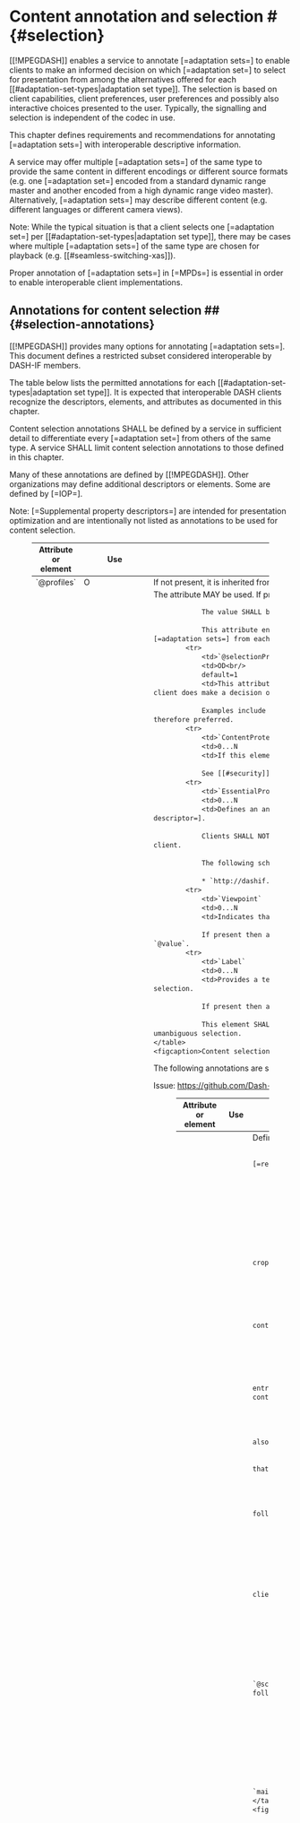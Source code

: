 # Content annotation and selection # {#selection}

[[!MPEGDASH]] enables a service to annotate [=adaptation sets=] to enable clients to make an informed decision on which [=adaptation set=] to select for presentation from among the alternatives offered for each [[#adaptation-set-types|adaptation set type]]. The selection is based on client capabilities, client preferences, user preferences and possibly also interactive choices presented to the user. Typically, the signalling and selection is independent of the codec in use.

This chapter defines requirements and recommendations for annotating [=adaptation sets=] with interoperable descriptive information.

A service may offer multiple [=adaptation sets=] of the same type to provide the same content in different encodings or different source formats (e.g. one [=adaptation set=] encoded from a standard dynamic range master and another encoded from a high dynamic range video master). Alternatively, [=adaptation sets=] may describe different content (e.g. different languages or different camera views).

Note: While the typical situation is that a client selects one [=adaptation set=] per [[#adaptation-set-types|adaptation set type]], there may be cases where multiple [=adaptation sets=] of the same type are chosen for playback (e.g. [[#seamless-switching-xas]]).

Proper annotation of [=adaptation sets=] in [=MPDs=] is essential in order to enable interoperable client implementations.

## Annotations for content selection ## {#selection-annotations}

[[!MPEGDASH]] provides many options for annotating [=adaptation sets=]. This document defines a restricted subset considered interoperable by DASH-IF members.

The table below lists the permitted annotations for each [[#adaptation-set-types|adaptation set type]]. It is expected that interoperable DASH clients recognize the descriptors, elements, and attributes as documented in this chapter.

Content selection annotations SHALL be defined by a service in sufficient detail to differentiate every [=adaptation set=] from others of the same type. A service SHALL limit content selection annotations to those defined in this chapter.

Many of these annotations are defined by [[!MPEGDASH]]. Other organizations may define additional descriptors or elements. Some are defined by [=IOP=].

Note: [=Supplemental property descriptors=] are intended for presentation optimization and are intentionally not listed as annotations to be used for content selection.

<figure>
	<table class="data">
		<thead>
			<tr>
				<th>Attribute or element
				<th>Use
				<th>Usage requirements
		<tbody>
			<tr>
				<td>`@profiles`
				<td>O
				<td>If not present, it is inherited from the [=MPD=] or [=period=]. This may be used for example to signal extensions for new media profiles in the MPD.
			<tr>
				<td>`@group`
				<td>OD<br/>
				default=unique (see [[!MPEGDASH]])
				<td>The attribute MAY be used. If present, it SHALL be greater than 0.

				The value SHALL be different for different [=adaptation set=] types and MAY be different for [=adaptation sets=] of the same type.

				This attribute enables a service to define logical groupings of [=adaptation sets=]. A client SHALL select either zero or one [=adaptation sets=] from each group.
			<tr>
				<td>`@selectionPriority`
				<td>OD<br/>
				default=1
				<td>This attribute SHOULD be used to expresses the preferences of the service on selecting [=adaptation sets=] for which the DASH client does make a decision otherwise.

				Examples include two video codecs providing the same content, but one of the two provides higher compression efficiency and is therefore preferred.
			<tr>
				<td>`ContentProtection`
				<td>0...N
				<td>If this element is present, then the content is protected. If not present, no content protection is applied.

				See [[#security]]
			<tr>
				<td>`EssentialProperty`
				<td>0...N
				<td>Defines an annotation that is considered essential for processing the [=adaptation set=]. See also [=essential property descriptor=].

				Clients SHALL NOT select [=adaptation sets=] that are annotated with any instances of this element that are not understood by the client.

				The following schemes are expected to be recognized by a client independent of the [=adaptation set=] type:

				* `http://dashif.org/guidelines/trickmode` (see [[#trickmode]])
			<tr>
				<td>`Viewpoint`
				<td>0...N
				<td>Indicates that [=adaptation set=] differentiates by a different viewpoint or combination of viewpoints.

				If present then all [=adaptation sets=] of the same type SHALL carry this descriptor with the same `@schemeIdUri` and different `@value`.
			<tr>
				<td>`Label`
				<td>0...N
				<td>Provides a textual description of the content. This element SHOULD be used if content author expects a client to support a UI for selection.

				If present then all [=adaptation sets=] of the same type SHALL carry this element with different values.

				This element SHALL NOT be used as the sole differentiating element, as scenarios with no user interaction must still lead to umanbiguous selection.
	</table>
	<figcaption>Content selection annotations for any [=adaptation set=] type.</figcaption>
</figure>

The following annotations are specific to an [=adaptation set=] type.

Issue: https://github.com/Dash-Industry-Forum/DASH-IF-IOP/issues/274

<figure>
	<table class="data">
		<thead>
			<tr>
				<th>Attribute or element
				<th>Use
				<th>Usage requirements specific to [=video adaptation sets=]
		<tbody>
			<tr>
				<td>`@codecs`
				<td>1...N
				<td>Defines the codec that is necessary to present one or more [=representations=] in an [=adaptation set=].

				This attribute can be present on either the [=adaptation set=] level (as a single value) or the [=representation=] level (in which case multiple values might be present).

				See [[#codecs]] for a description of interoperable codecs.
			<tr>
				<td>`@par`
				<td>M
				<td>The display aspect ratio at which content is intended to be displayed.
			<tr>
				<td>`@maxWidth`
				<td>O
				<td>This attribute should be present to express the maximum width in samples after decoder sample cropping of any [=representation=] contained in the [=adaptation set=].

				The value should be the maximum horizontal sample count of any SPS in the contained bitstream.
			<tr>
				<td>`@maxHeight`
				<td>O
				<td>This attribute should be present to express the maximum height in pixel of any [=representation=] contained in the [=adaptation set=].

				The value should be the maximum horizontal sample count of any SPS in the contained bitstream.
			<tr>
				<td>`@maxFrameRate`
				<td>O
				<td>This attribute should be present to express the maximum frame rate, i.e. the maximum value of any entry in the decoder configuration record of the signaled frame rate, if constant frame rate is provided. contained in the [=adaptation set=].
			<tr>
				<td>`EssentialProperty`
				<td>0...N
				<td>Defines an annotation that is considered essential for processing the [=adaptation set=]. See also [=essential property descriptor=].

				Clients SHALL NOT select [=adaptation sets=] that are annotated with any instances of this element that are not understood by the client.

				The following schemes are expected to be recognized by a client for [=video adaptation sets=]:

				* `urn:mpeg:mpegB:cicp:<Parameter>` as defined in [[!iso23001-8]] and `<Parameter>` being one of the following: `ColourPrimaries`, `TransferCharacteristics`, or `MatrixCoefficients`
			<tr>
				<td>`Accessibility`
				<td>0...N
				<td>Defines the type of accessibility-relevant content present in the [=adaptation set=].

				The set of descriptors SHALL be restricted to the following:

				* The "Role" scheme as defined by [[!MPEGDASH]], with `@schemeIdUri="urn:mpeg:dash:role:2011"`. A client is expected to recognize the following values when this scheme is used in the `Accessibility` descriptor:
					* `sign`
					* `caption`
				* The CEA-608 scheme with `@schemeIdUri="urn:scte:dash:cc:cea-608:2015"` (see [[#codecs-cea608]])
			<tr>
				<td>`Role`
				<td>0...N
				<td>Defines the role of the content in the [=adaptation set=].

				The set of descriptors SHALL be restricted to the "Role" scheme as defined by [[!MPEGDASH]] with `@schemeIdUri="urn:mpeg:dash:role:2011"` MAY be used for differentiation. A client is expected to recognize the following values when this scheme is used in the `Role` descriptor:

				* `caption`
				* `subtitle`
				* `main`
				* `alternate`
				* `supplementary`
				* `sign`
				* `emergency`

				Clients SHALL consider there to be an implicit Role descriptor with the "Role" scheme and the value `main` if no explicitly defined Role descriptor with the "Role" scheme is present.
	</table>
	<figcaption>Annotations for [=video adaptation sets=].</figcaption>
</figure>

<figure>
	<table class="data">
		<thead>
			<tr>
				<th>Attribute or element
				<th>Use
				<th>Usage requirements specific to [=audio adaptation sets=]
		<tbody>
			<tr>
				<td>`@codecs`
				<td>1...N
				<td>Defines the codec that is necessary to present one or more [=representations=] in an [=adaptation set=].

				This attribute can be present on either the [=adaptation set=] level (as a single value) or the [=representation=] level (in which case multiple values might be present).

				See [[#codecs]] for a description of interoperable codecs.
			<tr>
				<td>`@lang`
				<td>M
				<td>The language of the audio stream.
			<tr>
				<td>`@audioSamplingRate`
				<td>M
				<td>The audio sampling rate.
			<tr>
				<td>`AudioChannelConfiguration`
				<td>1...N
				<td>specifies information about the audio channel configuration.  The following schemes are expected to be recognized by a client:

				* `urn:mpeg:dash:23003:3:audio_channel_configuration:2011` as defined in [[!MPEGDASH]].
				* `urn:mpeg:mpegB:cicp:ChannelConfiguration` as defined in [[!iso23001-8]].
				* `tag:dolby.com,2014:dash:audio_channel_configuration:2011` as defined [in the DASH-IF identifier registry](https://dashif.org/identifiers/audio_source_metadata/)
			<tr>
				<td>`EssentialProperty`
				<td>0...N
				<td>Defines an annotation that is considered essential for processing the [=adaptation set=]. See also [=essential property descriptor=].

				Clients SHALL NOT select [=adaptation sets=] that are annotated with any instances of this element that are not understood by the client.

				The following schemes are expected to be recognized by a client for audio [=adaptation sets=]:

				* `urn:mpeg:dash:audio-receiver-mix:2014` as defined in [[!MPEGDASH]]
			<tr>
				<td>`Accessibility`
				<td>0...N
				<td>Defines the type of accessibility-relevant content present in the [=adaptation set=].

				The set of descriptors SHALL be restricted to the "Role" scheme as defined by [[!MPEGDASH]], with `@schemeIdUri="urn:mpeg:dash:role:2011"`. A client is expected to recognize the following values when this scheme is used in the `Accessibility` descriptor:

				* `description`
				* `enhanced-audio-intelligibility`
			<tr>
				<td>`Role`
				<td>0...N
				<td>The set of descriptors SHALL be restricted to the "Role" scheme as defined by [[!MPEGDASH]] with `@schemeIdUri="urn:mpeg:dash:role:2011"` MAY be used for differentiation. A client is expected to recognize the following values when this scheme is used in the `Role` descriptor:

				* `main`
				* `alternate`
				* `supplementary`
				* `commentary`
				* `dub`
				* `emergency`

				Clients SHALL consider there to be an implicit Role descriptor with the "Role" scheme and the value `main` if no explicitly defined Role descriptor with the "Role" scheme is present.
	</table>
	<figcaption>Annotations for [=audio adaptation sets=].</figcaption>
</figure>

<figure>
	<table class="data">
		<thead>
			<tr>
				<th>Attribute or element
				<th>Use
				<th>Usage requirements specific to [=text adaptation sets=]
		<tbody>
			<tr>
				<td>`@codecs`
				<td>0...N
				<td>Defines the codec that is necessary to present one or more [=representations=] in an [=adaptation set=].

				This attribute can be present on either the [=adaptation set=] level (as a single value) or the [=representation=] level (in which case multiple values might be present).

				The attribute SHALL be present, except when [=IOP=] does not define a `@codecs` value for the used text codec and encapsulation mode combination, in which case it SHALL be omitted.

				See [[#codecs]] for a description of interoperable codecs.
			<tr>
				<td>`@lang`
				<td>M
				<td>The text language.
			<tr>
				<td>`Accessibility`
				<td>0...N
				<td>Defines the type of accessibility-relevant content present in the [=adaptation set=].

				The set of descriptors SHALL be restricted to the "Role" scheme as defined by [[!MPEGDASH]], with `@schemeIdUri="urn:mpeg:dash:role:2011"`. A client is expected to recognize the following values when this scheme is used in the `Accessibility` descriptor:

				* `sign`
				* `caption`
			<tr>
				<td>`Role`
				<td>0...N
				<td>Defines the role of the content in the [=adaptation set=].

				The set of descriptors SHALL be restricted to the "Role" scheme as defined by [[!MPEGDASH]] with `@schemeIdUri="urn:mpeg:dash:role:2011"` MAY be used for differentiation. A client is expected to recognize the following values when this scheme is used in the `Role` descriptor:

				* `main`
				* `alternate`
				* `subtitle`
				* `supplementary`
				* `commentary`
				* `dub`
				* `description`
				* `emergency`

				Clients SHALL consider there to be an implicit Role descriptor with the "Role" scheme and the value `main` if no explicitly defined Role descriptor with the "Role" scheme is present.
	</table>
	<figcaption>Annotations for [=text adaptation sets=].</figcaption>
</figure>

## Content model ## {#selection-model}

In order to support the content author in providing content in a consistent manner, this chapter provides a conceptual content model for DASH content in one [=period=] of an [=MPD=]. The content may be described by an [=asset identifier=] as a whole and may contain different [[#adaptation-set-types|adaptation set types]].

<figure>
	<img src="Images/ContentModelForSelection.png" />
	<figcaption>Model for content selection.</figcaption>
</figure>

Within each [=adaptation set=] type, the content author may want to offer alternative content that is time-aligned but where each alternative represents different content (e.g. multiple camera angles). Automatic selection of the alternative content is not expected to be done by the DASH client as the client would not have sufficient information to make such decisions. However, the selection is expected to be done by communication with an application or the user, typically using a user interface appropriate for selection.

In the absence of user indication to select from among the alternatives, the DASH client still needs to select content to be presented. A DASH service must therefore signal the preferred default content. The preferred content is referred to as <dfn>main content</dfn>, whereas any content that is not [=main content=] is referred to as <dfn>alternative content</dfn>. There may be multiple alternatives which may need to be distinguished. See [[#selection-alternative-content]].

Furthermore, it may be that content of different [[#adaptation-set-types|adaptation set types] is linked by the content author, to express that two content of different [=adaptation set=] type are preferably played together. We define <dfn>associated content</dfn> for this purpose. As an example, there may be a main commentator associated with the main camera view, but for a different camera view, a different associated commentary is provided. See [[#selection-associated-content]].

In addition to semantical content level differentiation, each [=alternative content=] may be provided in different variants, based on content preparation properties (downmix, subsampling, translation, suitable for trick mode, etc.), client preferences (decoding or rendering preferences, e.g. codec), client capabilities (DASH profile support, decoding capabilities, rendering capabilities) or user preferences (accessibility, language, etc.). Both [=main content=] and [=alternative content=] in all their variants are differentiated in the [=MPD=] as defined in [[#selection-annotations]].

### Signaling alternative content ### {#selection-alternative-content}

If a [=period=] contains alternative content for one [=adaptation set=] type , then the alternatives SHALL be differentiated according to [[#selection-annotations]] and one of the alternatives SHALL be provided as [=main content=].

[=Main content=] is signaled by using the `Role` descriptor with scheme `urn:mpeg:dash:role:2011` and value set to `main`. Alternative content is signaled by using the `Role` descriptor with scheme `urn:mpeg:dash:role:2011` and value set to `alternative`.

### Signaling associated content ### {#selection-associated-content}

A `Viewpoint` descriptor with the same `@schemeIdUri` and `@value` SHALL be used by services to signal [=associated content=].

Clients SHALL use identical `Viewpoint` descriptors for determining associated content even if they do not understand the `@schemeIdUri`.

## Client processing reference model ## {#selection-clientprocessing}

The following client model serves two purposes:

* In the absence of other information, the following client model may be implemented in a DASH client for the purpose of selection of [=adaptation set=] for playout
* A content author may use the model to verify that the annotation is properly done in order to get the desired client behaviour.

In the model it is assumed that the client can get sufficient information on at least the following properties:

* For each codec in the `@codecs` string, the DASH client can get information if the media playback platform can decode the codec as described in the string. The answer should be yes or no.
* For each DRM system in the `ContentProtection` element string, the DASH client can get information if the media playback platform can handle this content protection scheme as described in the string. The answer should be yes or no.
* the DASH client can get information on the media playback platform and rendering capabilities in terms of of
	* the maximum spatial resolution for video that can be handled
	* the maximum frame rate for video that can be handled
	* the audio channel configuration of the audio system
	* the audio sampling rate of the audio system
* the preferred language of the system
* Accessibility settings for captions, subtitles, audio description, enhanced audio intelligibility,
* Potentially preferences on media playback and rendering of the platform

Note: If any of these functionalities are not fulfilled, then the client may still be functional, but it may not result in the full experience as provided by the content author. As an example, if the DASH client cannot determine the preferred language, it may just use the selection priority for language selection.

The DASH client uses the MPD and finds the [=period=] that it likes to join, typically the first one for On-Demand content and the one at the live edge for live content. In order to select the media to be played, the DASH client assumes that the content is offered according to the content model above.

1. The DASH client looks for [=main content=], i.e. any [=adaptation set=] with annotation `Role@schemeIdUri="urn:mpeg:dash:role:2011"` and  `Role@value="alternative"` is excluded initially for selection. Note that in this model it is assumed that immediate startup is desired. If the DASH client wants to go over the alternatives upfront before starting the service, then the sequence is slightly different, but still follows the remaining principles.
1. DASH Client checks each [=adaptation set=] for the supported capabilities of the platform. If any of the capabilities are not supported, then the [=adaptation set=] is excluded from the selection process.
	* Codec support
	* DRM support
	* Rendering capabilities
1. The DASH client checks if it supports for CEA-608 rendering as defined in clause [[#codecs-cea608]]. If not supported, any accessibility descriptor with `@schemeIdUri="urn:scte:dash:cc:cea-608:2015"` is removed. Note that the [=adaptation set=] is maintained as it may used for regular video decoding.
1. DASH Client checks is there are any specific settings for accessibility in the user preferences
	* If captions are requested by the system, the DASH client extracts
		* all video [=adaptation sets=] that have an `Accessibility` descriptor assigned with either the `@schemeIdUri="urn:mpeg:dash:role:2011"` and `@value="caption"` or `@schemeIdUri="urn:scte:dash:cc:cea-608:2015"` (burned-in captions and SEI-based), as well as
			*  all [=text adaptation sets=] that have an `Accessibility` descriptor assigned with either the `@schemeIdUri="urn:mpeg:dash:role:2011"` and `@value="caption"`
			* and makes those available for [=adaptation sets=] that can be selected by the DASH client for caption support.
		* If multiple [=text adaptation sets=] remain, the DASH client removes all [=adaptation sets=] from the selection that are not in the preferred language, if language settings are provided in the system. If no language settings in the system are provided, or none of the [=adaptation sets=] meets the preferred languages, none of the [=adaptation sets=] are removed from the selection. Any [=adaptation sets=] that do not contain language annotation are removed, if any of the remaining [=adaptation sets=] provides proper language settings.
		* If still multiple [=text adaptation sets=] remain, then the ones with the highest value of `@selectionPriority` are chosen.
		* If still multiple [=text adaptation sets=] remain, then the DASH client makes a random choice on which caption to enable.
	* else if no captions are requested
		* the `Accessibility` element signaling captions may be removed from the [=adaptation set=] before continuing the selection.
	* If sign language is requested
		* all [=video adaptation sets=] that have an `Accessibility` descriptor assigned with `@schemeIdUri="urn:mpeg:dash:role:2011"` and `@value="sign"` are made available for sign language support.
	* else if no sign language is requested
		* the [=adaptation set=] signaling sign language with the `Accessibility` element may be removed from the [=adaptation set=] before continuing the selection
	* If audio descriptions are requested
		* all [=video adaptation sets=] that have an `Accessibility` descriptor assigned with `@schemeIdUri="urn:mpeg:dash:role:2011"` and `@value="description"` are made available for audio description support.
	* else if no audio descriptions are requested
		* the [=adaptation set=] signaling audio descriptions with the  `Accessibility` element may be removed from the [=adaptation set=] before continuing the selection.
	*  If enhanced audio intelligibility is requested
		* all [=audio adaptation sets=] that have an `Accessibility` descriptor assigned with `@schemeIdUri="urn:mpeg:dash:role:2011"` and `@value="enhanced-audio-intelligibility"` are made available for enhanced audio intelligibility support.
	* else if no enhanced audio intelligibility is requested
		* the `Accessibility` element may be removed from the [=adaptation set=] before continuing the selection.
1. If video rendering is enabled, based on the remaining [=video adaptation sets=] the client selects one as follows:
	* Any [=adaptation set=] for which an [=essential property descriptor=] is present for which the scheme or value is not understood by the DASH client, is excluded from the selection
	* Any [=adaptation set=] for which an [=essential property descriptor=] is present for which the scheme is `http://dashif.org/guidelines/trickmode`, is excluded from the initial selection
	* If still multiple [=video adaptation sets=] remain, then the ones with the highest value of `@selectionPriority` is chosen.
	* If still multiple [=video adaptation sets=] remain, then the DASH client makes a choice for itself, possibly on a random basis.
	* Note that an [=adaptation set=] selection may include multiple [=adaptation sets=], if [[#seamless-switching-xas|adaptation set switching]] is signaled. However, the selection is done for only one [=adaptation set=].
1. If audio rendering is enabled, based on the remaining [=audio adaptation sets=] the client selects one as follows:
	* Any [=adaptation set=] for which an [=essential property descriptor=] is present for which the scheme or value is not understood by the DASH client, is excluded from the selection
	* If multiple [=audio adaptation sets=] remain, the DASH client removes all [=adaptation sets=] from the selection that are not in the preferred language, if language settings are provided in the system. If no language settings in the system are provided, or none of the [=adaptation sets=] meets the preferred languages, none of the [=adaptation sets=] are removed from the selection. Any [=adaptation set=] that does not contain language annotation are removed, if any of the remaining [=adaptation sets=] provides proper language settings
	* If still multiple [=audio adaptation sets=] remain, then the ones with the highest value of `@selectionPriority` are chosen
	* If still multiple [=audio adaptation sets=] remain, then the DASH client makes a choice for itself, possibly on a random basis
	* Note that an [=adaptation set=] may include multiple [=adaptation sets=], if [[#seamless-switching-xas|adaptation set switching]] or receiver mix is signaled. However, the selection is done for only one [=adaptation set=].
1. If text rendering is enabled, based on the [=text adaptation sets=] the client selects one as follows:
	* Any [=adaptation set=] for which an [=essential property descriptor=] is present for which the scheme or value is not understood by the DASH client, is excluded from the selection
	* If multiple [=text adaptation sets=] remain, the DASH client removes all [=adaptation sets=] from the selection that are not in the preferred language, if language settings are provided in the system. If no language settings in the system are provided, or none of the [=adaptation sets=] meets the preferred languages, none of the [=adaptation sets=] are removed from the selection. Any [=adaptation set=] that does not contain language annotation are removed, if any of the remaining [=adaptation sets=] provides proper language settings.
	* If still multiple [=text adaptation sets=] remain, then the ones with the highest value of `@selectionPriority` are chosen.
	* If still multiple [=text adaptation sets=] remain, then the DASH client makes a choice for itself, possibly on a random basis.
1. If the DASH client has the ability to possibly switch to alternative content, then alternative content may be selected either through the `Label` function or the `Viewpoint` functionality. This selection may be done dynamically during playout and the DASH client is expected to switch to the alternative content. Once all alternative content is selected, the procedures following from step 2 onwards apply.
1. At [=period=] boundary a DASH client initially looks for [[#timing-connectivity-continuity|period continuity or connectivity]], i.e. does the [=period=] include an [=adaptation set=] that is a continuation of the existing one. If not present it will go back to step 1 and execute the decision logic.